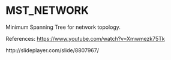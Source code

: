 # MST_NETWORK
Minimum Spanning Tree for network topology.


References:
https://www.youtube.com/watch?v=Xmwmezk75Tk
<p>
http://slideplayer.com/slide/8807967/
